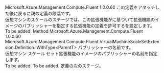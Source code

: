 <Type Name="IWithPublisher&lt;ParentT&gt;" FullName="Microsoft.Azure.Management.Compute.Fluent.VirtualMachineScaleSetExtension.Definition.IWithPublisher&lt;ParentT&gt;">
  <TypeSignature Language="C#" Value="public interface IWithPublisher&lt;ParentT&gt;" />
  <TypeSignature Language="ILAsm" Value=".class public interface auto ansi abstract IWithPublisher`1&lt;ParentT&gt;" />
  <TypeSignature Language="DocId" Value="T:Microsoft.Azure.Management.Compute.Fluent.VirtualMachineScaleSetExtension.Definition.IWithPublisher`1" />
  <TypeSignature Language="VB.NET" Value="Public Interface IWithPublisher(Of ParentT)" />
  <TypeSignature Language="F#" Value="type IWithPublisher&lt;'ParentT&gt; = interface" />
  <AssemblyInfo>
    <AssemblyName>Microsoft.Azure.Management.Compute.Fluent</AssemblyName>
    <AssemblyVersion>1.0.0.60</AssemblyVersion>
  </AssemblyInfo>
  <TypeParameters>
    <TypeParameter Name="ParentT" />
  </TypeParameters>
  <Interfaces />
  <Docs>
    <typeparam name="ParentT">この定義をアタッチした後に戻るに親の定義の段階です。</typeparam>
    <summary>
            仮想マシンのスケールのステージでは、この拡張機能がに基づいて拡張機能のイメージのパブリッシャーを指定する拡張機能の定義を許可するを設定します。
            </summary>
    <remarks>To be added.</remarks>
  </Docs>
  <Members>
    <Member MemberName="WithPublisher">
      <MemberSignature Language="C#" Value="public Microsoft.Azure.Management.Compute.Fluent.VirtualMachineScaleSetExtension.Definition.IWithType&lt;ParentT&gt; WithPublisher (string extensionImagePublisherName);" />
      <MemberSignature Language="ILAsm" Value=".method public hidebysig newslot virtual instance class Microsoft.Azure.Management.Compute.Fluent.VirtualMachineScaleSetExtension.Definition.IWithType`1&lt;!ParentT&gt; WithPublisher(string extensionImagePublisherName) cil managed" />
      <MemberSignature Language="DocId" Value="M:Microsoft.Azure.Management.Compute.Fluent.VirtualMachineScaleSetExtension.Definition.IWithPublisher`1.WithPublisher(System.String)" />
      <MemberSignature Language="VB.NET" Value="Public Function WithPublisher (extensionImagePublisherName As String) As IWithType(Of ParentT)" />
      <MemberSignature Language="F#" Value="abstract member WithPublisher : string -&gt; Microsoft.Azure.Management.Compute.Fluent.VirtualMachineScaleSetExtension.Definition.IWithType&lt;'ParentT&gt;" Usage="iWithPublisher.WithPublisher extensionImagePublisherName" />
      <MemberType>Method</MemberType>
      <AssemblyInfo>
        <AssemblyName>Microsoft.Azure.Management.Compute.Fluent</AssemblyName>
        <AssemblyVersion>1.0.0.60</AssemblyVersion>
      </AssemblyInfo>
      <ReturnValue>
        <ReturnType>Microsoft.Azure.Management.Compute.Fluent.VirtualMachineScaleSetExtension.Definition.IWithType&lt;ParentT&gt;</ReturnType>
      </ReturnValue>
      <Parameters>
        <Parameter Name="extensionImagePublisherName" Type="System.String" />
      </Parameters>
      <Docs>
        <param name="extensionImagePublisherName">パブリッシャーの名前です。</param>
        <summary>
            仮想マシン スケール セット拡張機能のイメージのパブリッシャーの名前を指定します。
            </summary>
        <returns>To be added.</returns>
        <remarks>To be added.</remarks>
        <return>定義の次のステージ。</return>
      </Docs>
    </Member>
  </Members>
</Type>